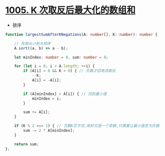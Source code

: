 
# [1005. K 次取反后最大化的数组和](https://leetcode-cn.com/problems/maximize-sum-of-array-after-k-negations/)

- 排序

```typescript
function largestSumAfterKNegations(A: number[], K: number): number {

    // 先按从小到大排序
    A.sort((a, b) => a - b);

    let minIndex: number = 0, sum: number = 0;

    for (let i = 0; i < A.length; ++i) {
        if (A[i] < 0 && K > 0) { // 负数才回考虑取反
            --K;
            A[i] = -A[i];
        }

        if (A[minIndex] > A[i]) { // 找到最小值
            minIndex = i;
        }

        sum += A[i];
    }

    if (K % 2 === 1) { // 次数K花不完,刚好又是一个奇数,只需要让最小值变为负数
        sum -= 2 * A[minIndex];
    }

    return sum;
};
```
